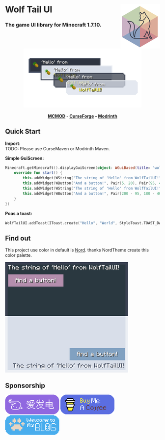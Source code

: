 Wolf Tail UI
<img align="right" alt="Logo" width="128" height="144" src="https://github.com/AmarokIce/WolfTailUI/blob/main/image/Icon.png">
=======
### The game UI library for Minecraft 1.7.10.

<div align=center>

<img align="center" alt="Logo" width="384" height="192" src="https://github.com/AmarokIce/WolfTailUI/blob/main/image/Toasts.png">

#### [MCMOD]() - [CurseForge](https://www.curseforge.com/minecraft/mc-mods/wolftailui/) - [Modrinth](https://modrinth.com/mod/wolftailui/)

</div>

## Quick Start
**Import**:  
TODO: Please use CurseMaven or Modrinth Maven.

**Simple GuiScreen:**  
```kotlin
Minecraft.getMinecraft().displayGuiScreen(object: WGuiBased(title= "wolftail_testUI", size = Pair(200, 180), lightStyle = true) {
    override fun start() {
        this.addWidget(WString("The string of 'Hello' from WolfTailUI!", Pair(5, 5)))
        this.addWidget(WButton("And a button!", Pair(5, 20), Pair(95, 40), false) {})
        this.addWidget(WString("The string of 'Hello' from WolfTailUI!", Pair(13, 180 - 15), color = Color(64, 76, 94), shadow = Color.WHITE))
        this.addWidget(WButton("And a button!", Pair(200 - 95, 180 - 40), Pair(200 - 5, 180 - 20), true) {})
    }
})
```

**Poas a toast:**  
```kotlin
WolfTailUI.addToast(IToast.create("Hello", "World", StyleToast.TOAST_DARK_UI, Items.pumpkin_pie))
```

## Find out

This project use color in default is [Nord](https://github.com/nordtheme/nord). thanks NordTheme create this color palette.

<img align="center" alt="UI" width="400" height="360" src="https://github.com/AmarokIce/WolfTailUI/blob/main/image/TheUI.png">

## Sponsorship

[![](https://github.com/AmarokIce/AmarokIce/blob/main/img/AiFaDian.png)](https://ifdian.net/a/AmarokIce)
[![](https://github.com/AmarokIce/AmarokIce/blob/main/img/BuyMeACoffee.png)](https://buymeacoffee.com/AmarokIce)
[![](https://github.com/AmarokIce/AmarokIce/blob/main/img/Blog.png)](https://wolf.snowlyicewolf.club)